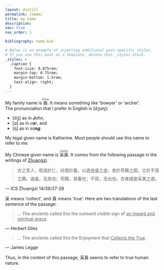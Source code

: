 ```yaml
---
layout: distill
permalink: /name/
title: my name
description:
nav: true
nav_order: 1

bibliography: name.bib

# Below is an example of injecting additional post-specific styles.
# If you use this post as a template, delete this _styles block.
_styles: >
  .caption {
    font-size: 0.875rem;
    margin-top: 0.75rem;
    margin-bottom: 1.5rem;
    text-align: right;
  }
---
```


My family name is <ruby style="font-weight: normal;"><span lang="zh">張</span> <rt>Zhang</rt></ruby>. It means something like 'bowyer' or 'archer'.  
The pronunciation that I prefer in English is <span style="font-weight: normal;">[dʒɑŋ]</span>: 

- <span style="font-weight: normal;">[dʒ]</span> as in _**J**ohn_, 
- <span style="font-weight: normal;">[ɑ]</span> as in _c**a**r_, and 
- <span style="font-weight: normal;">[ŋ]</span> as in _so**ng**_.

My legal given name is Katherine. Most people should use this name to refer to me.

My Chinese given name is <ruby style="font-weight: normal;"><span lang="zh">采真</span> <rt>Caizhen</rt></ruby>. It comes from the following passage in the writings of [Zhuangzi](https://plato.stanford.edu/entries/zhuangzi/).

> <span lang="zh" style="font-style: normal;">古之至人，假道於仁，託宿於義，以遊逍遙之虛，食於苟簡之田，立於不貸之圃。逍遙，无為也；苟簡，易養也；不貸，无出也。古者謂是<span style="text-emphasis: dot;">采真</span>之遊。</span>

<div class="caption">
  — ICS Zhuangzi 14/39/27-28<d-cite key="icszhuangzi"></d-cite>
</div>

<span lang="zh">采</span> means 'collect', and <span lang="zh">真</span> means 'true'. Here are two translations of the last sentence of the passage:

> ... The ancients called this the outward visible sign of <u>an inward and spiritual grace</u>.

<div class="caption">
  — Herbert Giles<d-cite key="giles1889"></d-cite>
</div>

> ... The ancients called this the Enjoyment that <u>Collects the True</u>.

<div class="caption">
  — James Legge<d-cite key="legge1891"></d-cite>
</div>

Thus, in the context of this passage, <span lang="zh">采真</span> seems to refer to true human nature.<d-cite key="chong2011"></d-cite>
